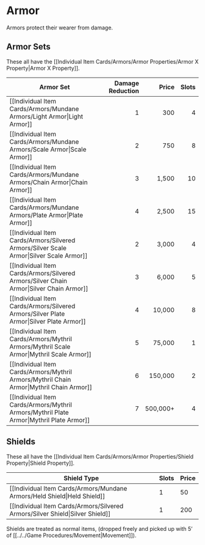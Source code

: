 # Armor
Armors protect their wearer from damage. 
## Armor Sets
These all have the [[Individual Item Cards/Armors/Armor Properties/Armor X Property|Armor X Property]].

| Armor Set                                                                                | Damage Reduction |    Price | Slots |
| ---------------------------------------------------------------------------------------- | ---------------: | -------: | ----: |
| [[Individual Item Cards/Armors/Mundane Armors/Light Armor\|Light Armor]]                 |                1 |      300 |     4 |
| [[Individual Item Cards/Armors/Mundane Armors/Scale Armor\|Scale Armor]]                 |                2 |      750 |     8 |
| [[Individual Item Cards/Armors/Mundane Armors/Chain Armor\|Chain Armor]]                 |                3 |    1,500 |    10 |
| [[Individual Item Cards/Armors/Mundane Armors/Plate Armor\|Plate Armor]]                 |                4 |    2,500 |    15 |
| [[Individual Item Cards/Armors/Silvered Armors/Silver Scale Armor\|Silver Scale Armor]]  |                2 |    3,000 |     4 |
| [[Individual Item Cards/Armors/Silvered Armors/Silver Chain Armor\|Silver Chain Armor]]  |                3 |    6,000 |     5 |
| [[Individual Item Cards/Armors/Silvered Armors/Silver Plate Armor\|Silver Plate Armor]]  |                4 |   10,000 |     8 |
| [[Individual Item Cards/Armors/Mythril Armors/Mythril Scale Armor\|Mythril Scale Armor]] |                5 |   75,000 |     1 |
| [[Individual Item Cards/Armors/Mythril Armors/Mythril Chain Armor\|Mythril Chain Armor]] |                6 |  150,000 |     2 |
| [[Individual Item Cards/Armors/Mythril Armors/Mythril Plate Armor\|Mythril Plate Armor]] |                7 | 500,000+ |     4 |
## Shields
These all have the [[Individual Item Cards/Armors/Armor Properties/Shield Property|Shield Property]].

| Shield Type                                                                   | Slots | Price |
| ----------------------------------------------------------------------------- | ----- | ----- |
| [[Individual Item Cards/Armors/Mundane Armors/Held Shield\|Held Shield]]      | 1     | 50    |
| [[Individual Item Cards/Armors/Silvered Armors/Silver Shield\|Silver Shield]] | 1     | 200   |
Shields are treated as normal items, (dropped freely and picked up with 5’ of [[../../Game Procedures/Movement\|Movement]]).